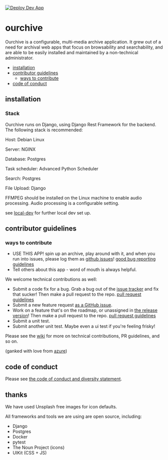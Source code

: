 [![Deploy Dev App](https://github.com/c-e-p/ourchive/actions/workflows/deploy_dev_app.yml/badge.svg?branch=development)](https://github.com/c-e-p/ourchive/actions/workflows/deploy_dev_app.yml)

# ourchive

Ourchive is a configurable, multi-media archive application. It grew out of a need for archival web apps that focus on browsability and searchability, and are able to be easily installed and maintained by a non-technical administrator.

<!-- MarkdownTOC -->

- [installation](#installation)
- [contributor guidelines](#contributor-guidelines)
    - [ways to contribute](#ways-to-contribute)
- [code of conduct](#code-of-conduct)

<!-- /MarkdownTOC -->

<a name="installation"></a>
## installation

### Stack

Ourchive runs on Django, using Django Rest Framework for the backend. The following stack is recommended:

Host: Debian Linux

Server: NGINX

Database: Postgres

Task scheduler: Advanced Python Scheduler

Search: Postgres 

File Upload: Django 

FFMPEG should be installed on the Linux machine to enable audio processing. Audio processing is a configurable setting.

see [local-dev](local-dev.md) for further local dev set up.


<a name="contributor-guidelines"></a>
## contributor guidelines

<a name="ways-to-contribute"></a>
### ways to contribute

- USE THIS APP! spin up an archive, play around with it, and when you run into issues, please log them as [github issues]()! [good bug reporting guidelines](https://www.joelonsoftware.com/2000/11/08/painless-bug-tracking/)
- Tell others about this app - word of mouth is always helpful.

We welcome technical contributions as well:

- Submit a code fix for a bug. Grab a bug out of the [issue tracker]() and fix that sucker! Then make a pull request to the repo. [pull request guidelines]()
- Submit a new feature request [as a GitHub issue]().
- Work on a feature that's on the roadmap, or unassigned in [the release version]()! Then make a pull request to the repo. [pull request guidelines]()
- Submit a unit test.
- Submit another unit test. Maybe even a ui test if you're feeling frisky!

Please see the [wiki](https://github.com/c-e-p/ourchive/wiki) for more on technical contributions, PR guidelines, and so on.

(ganked with love from [azure](https://azure.github.io/guidelines/))


<a name="code-of-conduct"></a>
## code of conduct

Please see [the code of conduct and diversity statement](codeofconduct.md).

## thanks

We have used Unsplash free images for icon defaults.

All frameworks and tools we are using are open source, including:

- Django
- Postgres
- Docker
- pytest
- The Noun Project (icons)
- UIKit (CSS + JS)